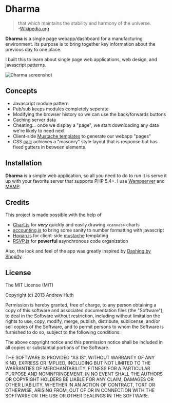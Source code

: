 Dharma
======

>that which maintains the stability and harmony of the universe.  
>-[Wikipedia.org](http://en.wikipedia.org/wiki/Dharma)

__Dharma__ is a single page webapp/dashboard for a manufacturing environment.  Its purpose is to bring together key information about the previous day to one place.

I built this to learn about single page web applications, web design, and javascript patterns.

![Dharma screenshot](https://raw.github.com/ahuth/dharma/master/screenshots/DharmaScreenshot6860.png)

## Concepts

* Javascript module pattern
* Pub/sub keeps modules completely seperate
* Modifying the browser history so we can use the back/forwards buttons
* Caching server data
* Cheating... once we display a "page", we start downloading any data we're likely to need next
* Client-side [Mustache templates](http://mustache.github.io/) to generate our webapp "pages"
* CSS [calc](https://developer.mozilla.org/en-US/docs/Web/CSS/calc) achieves a "masonry" style layout that is response but has fixed gutters in between elements

## Installation

__Dharma__ is a simple web application, so all you need to do to run it is serve it up with your favorite server that supports PHP 5.4+.  I use [Wampserver](http://www.wampserver.com/en/) and [MAMP](http://www.mamp.info/en/index.html).

## Credits
This project is made possible with the help of
* [Chart.js](http://www.chartjs.org/) for *__very__* quickly and easily drawing `<canvas>` charts
* [accounting.js](http://josscrowcroft.github.io/accounting.js/) to bring some sanity to number formatting with javascript
* [Hogan.js](http://twitter.github.io/hogan.js/) for client-side [mustache](http://mustache.github.io/) templating
* [RSVP.js](https://github.com/tildeio/rsvp.js?utm_source=javascriptweekly) for __powerful__ asynchronous code organization

Also, the look and feel of the app was greatly inspired by [Dashing by Shopify](http://shopify.github.io/dashing/).

## License

The MIT License (MIT)

Copyright (c) 2013 Andrew Huth

Permission is hereby granted, free of charge, to any person obtaining a copy
of this software and associated documentation files (the "Software"), to deal
in the Software without restriction, including without limitation the rights
to use, copy, modify, merge, publish, distribute, sublicense, and/or sell
copies of the Software, and to permit persons to whom the Software is
furnished to do so, subject to the following conditions:

The above copyright notice and this permission notice shall be included in
all copies or substantial portions of the Software.

THE SOFTWARE IS PROVIDED "AS IS", WITHOUT WARRANTY OF ANY KIND, EXPRESS OR
IMPLIED, INCLUDING BUT NOT LIMITED TO THE WARRANTIES OF MERCHANTABILITY,
FITNESS FOR A PARTICULAR PURPOSE AND NONINFRINGEMENT. IN NO EVENT SHALL THE
AUTHORS OR COPYRIGHT HOLDERS BE LIABLE FOR ANY CLAIM, DAMAGES OR OTHER
LIABILITY, WHETHER IN AN ACTION OF CONTRACT, TORT OR OTHERWISE, ARISING FROM,
OUT OF OR IN CONNECTION WITH THE SOFTWARE OR THE USE OR OTHER DEALINGS IN
THE SOFTWARE.
